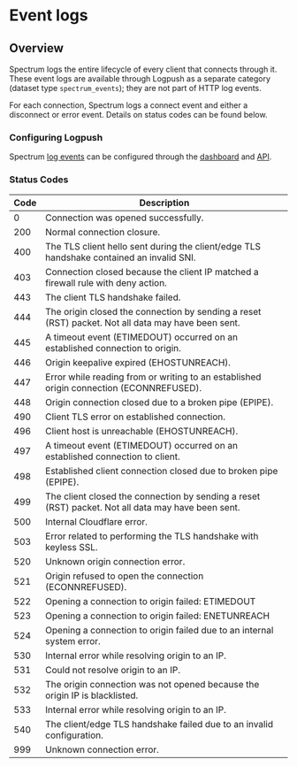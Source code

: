 # Event logs

## Overview

Spectrum logs the entire lifecycle of every client that connects through it. These event logs are available through Logpush as a separate category (dataset type `spectrum_events`); they are not part of HTTP log events.

For each connection, Spectrum logs a connect event and either a disconnect or error event. Details on status codes can be found below.

### Configuring Logpush

Spectrum [log events](https://secret.wiki/logs/log-fields/) can be configured through the [dashboard](https://secret.wiki/logs/logpush/logpush-dashboard/) and [API](https://secret.wiki/logs/logpush/logpush-configuration-api/).

### Status Codes

<TableWrap>

| Code | Description |
| --- | -------- |
| 0	    | Connection was opened successfully. |
| 200   | Normal connection closure. |
| 400   | The TLS client hello sent during the client/edge TLS handshake contained an invalid SNI. |
| 403	| Connection closed because the client IP matched a firewall rule with deny action. |
| 443	| The client TLS handshake failed. |
| 444	| The origin closed the connection by sending a reset (RST) packet. Not all data may have been sent. |
| 445	| A timeout event (ETIMEDOUT) occurred on an established connection to origin.  |
| 446	| Origin keepalive expired (EHOSTUNREACH). |
| 447	| Error while reading from or writing to an established origin connection (ECONNREFUSED). |
| 448	| Origin connection closed due to a broken pipe (EPIPE). |
| 490	| Client TLS error on established connection. |
| 496	| Client host is unreachable (EHOSTUNREACH). |
| 497	| A timeout event (ETIMEDOUT) occurred on an established connection to client. |
| 498	| Established client connection closed due to broken pipe (EPIPE). |
| 499	| The client closed the connection by sending a reset (RST) packet. Not all data may have been sent. |
| 500	| Internal Cloudflare error. |
| 503	| Error related to performing the TLS handshake with keyless SSL. |
| 520	| Unknown origin connection error. |
| 521	| Origin refused to open the connection (ECONNREFUSED). |
| 522	| Opening a connection to origin failed: ETIMEDOUT |
| 523	| Opening a connection to origin failed: ENETUNREACH |
| 524	| Opening a connection to origin failed due to an internal system error. |
| 530	| Internal error while resolving origin to an IP. |
| 531	| Could not resolve origin to an IP. |
| 532	| The origin connection was not opened because the origin IP is blacklisted. |
| 533	| Internal error while resolving origin to an IP. |
| 540	| The client/edge TLS handshake failed due to an invalid configuration. |
| 999	| Unknown connection error. |

</TableWrap>
